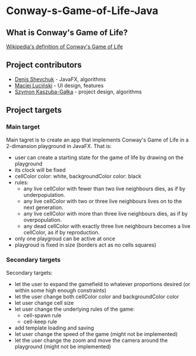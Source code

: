 # Conway-s-Game-of-Life-Java

## What is Conway's Game of Life?

[Wikipedia's definition of Conway's Game of Life](https://en.wikipedia.org/wiki/Conway%27s_Game_of_Life)

## Project contributors

- [Denis Shevchuk](https://github.com/WashingtonD) - JavaFX, algorithms
- [Maciej Luciński](https://github.com/Vyvr) - UI design, features
- [Szymon Kaszuba-Gałka](https://github.com/Szymonexis) - project design, algorithms

## Project targets

### Main target

Main tagret is to create an app that implements Conway's Game of Life in a 2-dimansion playground in JavaFX. That is:

- user can create a starting state for the game of life by drawing on the playground
- its clock will be fixed
- cellColor color: white, backgroundColor color: black
- rules:
    - any live cellColor with fewer than two live neighbours dies, as if by underpopulation.
    - any live cellColor with two or three live neighbours lives on to the next generation.
    - any live cellColor with more than three live neighbours dies, as if by overpopulation.
    - any dead cellColor with exactly three live neighbours becomes a live cellColor, as if by reproduction.
- only one playgroud can be active at once
- playgroud is fixed in size (borders act as no cells squares)

### Secondary targets

Secondary targets:

- let the user to expand the gamefield to whatever proportions desired (or within some high enough constraints)
- let the user change both cellColor color and backgroundColor color
- let user change cell size
- let user change the underlying rules of the game:
    - cell-spawn rule
    - cell-keep rule
- add template loading and saving
- let user change the speed of the game (might not be implemented)
- let the user change the zoom and move the camera around the playground (might not be implemented)
